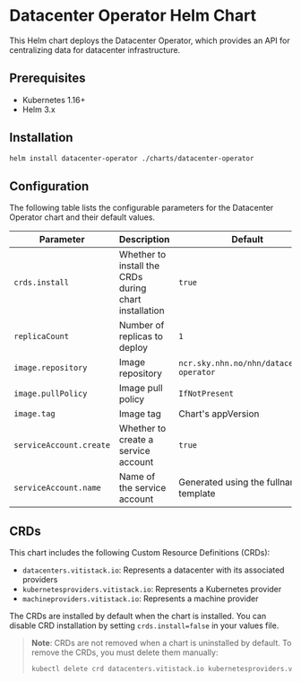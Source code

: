 # Datacenter Operator Helm Chart

This Helm chart deploys the Datacenter Operator, which provides an API for centralizing data for datacenter infrastructure.

## Prerequisites

- Kubernetes 1.16+
- Helm 3.x

## Installation

```bash
helm install datacenter-operator ./charts/datacenter-operator
```

## Configuration

The following table lists the configurable parameters for the Datacenter Operator chart and their default values.

| Parameter               | Description                                           | Default                                  |
| ----------------------- | ----------------------------------------------------- | ---------------------------------------- |
| `crds.install`          | Whether to install the CRDs during chart installation | `true`                                   |
| `replicaCount`          | Number of replicas to deploy                          | `1`                                      |
| `image.repository`      | Image repository                                      | `ncr.sky.nhn.no/nhn/datacenter-operator` |
| `image.pullPolicy`      | Image pull policy                                     | `IfNotPresent`                           |
| `image.tag`             | Image tag                                             | Chart's appVersion                       |
| `serviceAccount.create` | Whether to create a service account                   | `true`                                   |
| `serviceAccount.name`   | Name of the service account                           | Generated using the fullname template    |

## CRDs

This chart includes the following Custom Resource Definitions (CRDs):

- `datacenters.vitistack.io`: Represents a datacenter with its associated providers
- `kubernetesproviders.vitistack.io`: Represents a Kubernetes provider
- `machineproviders.vitistack.io`: Represents a machine provider

The CRDs are installed by default when the chart is installed. You can disable CRD installation by setting `crds.install=false` in your values file.

> **Note**: CRDs are not removed when a chart is uninstalled by default. To remove the CRDs, you must delete them manually:
>
> ```bash
> kubectl delete crd datacenters.vitistack.io kubernetesproviders.vitistack.io machineproviders.vitistack.io
> ```
